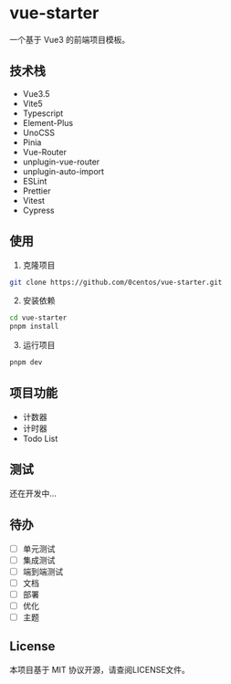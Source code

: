 # vue-starter

一个基于 Vue3 的前端项目模板。

## 技术栈

- Vue3.5
- Vite5
- Typescript
- Element-Plus
- UnoCSS
- Pinia
- Vue-Router
- unplugin-vue-router
- unplugin-auto-import
- ESLint
- Prettier
- Vitest
- Cypress

## 使用

1. 克隆项目

```bash
git clone https://github.com/0centos/vue-starter.git
```

2. 安装依赖

```bash
cd vue-starter
pnpm install
```

3. 运行项目

```bash
pnpm dev
```

## 项目功能

- 计数器
- 计时器
- Todo List

## 测试

还在开发中...

## 待办

- [ ] 单元测试
- [ ] 集成测试
- [ ] 端到端测试
- [ ] 文档
- [ ] 部署
- [ ] 优化
- [ ] 主题

## License

本项目基于 MIT 协议开源，请查阅LICENSE文件。
